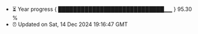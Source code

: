 - ⏳ Year progress { ████████████████████████████▁▁ } 95.30 %
- ⏰ Updated on Sat, 14 Dec 2024 19:16:47 GMT

